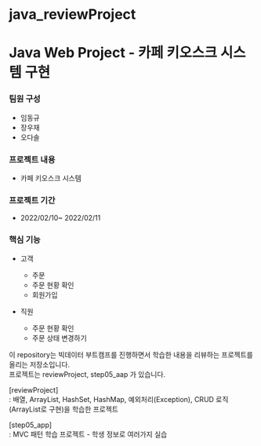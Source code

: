 # java_reviewProject
Java Web Project - 카페 키오스크 
시스템 구현
==
### 팀원 구성
- 임동규
- 장우재
- 오다솔
### 프로젝트 내용
- 카페 키오스크 시스템

### 프로젝트 기간
- 2022/02/10~ 2022/02/11

### 핵심 기능
- 고객
  - 주문
  - 주문 현황 확인
  - 회원가입


- 직원
  - 주문 현황 확인
  - 주문 상태 변경하기












이 repository는 빅데이터 부트캠프를 진행하면서 학습한 내용을 리뷰하는 프로젝트를 올리는 저장소입니다.  
프로젝트는 reviewProject, step05_aap 가 있습니다.  


[reviewProject]  
: 배열, ArrayList, HashSet, HashMap, 예외처리(Exception), CRUD 로직(ArrayList로 구현)을 학습한 프로젝트

[step05_app]  
: MVC 패턴 학습 프로젝트 - 학생 정보로 여러가지 실습

